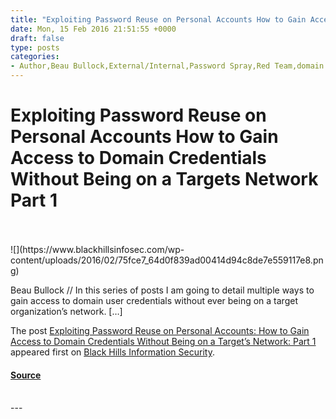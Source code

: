 ```yaml
---
title: "Exploiting Password Reuse on Personal Accounts How to Gain Access to Domain Credentials Without Being on a Targets Network Part 1"
date: Mon, 15 Feb 2016 21:51:55 +0000
draft: false
type: posts
categories: 
- Author,Beau Bullock,External/Internal,Password Spray,Red Team,domain creds,exploiting passwords,gaining access to domain credentials,passwords,reusing passwords
---
```

# Exploiting Password Reuse on Personal Accounts How to Gain Access to Domain Credentials Without Being on a Targets Network Part 1

<br/>

<br/>
![](https://www.blackhillsinfosec.com/wp-content/uploads/2016/02/75fce7_64d0f839ad00414d94c8de7e559117e8.png)

Beau Bullock // In this series of posts I am going to detail multiple ways to gain access to domain user credentials without ever being on a target organization’s network. \[…\]

The post [Exploiting Password Reuse on Personal Accounts: How to Gain Access to Domain Credentials Without Being on a Target’s Network: Part 1](https://www.blackhillsinfosec.com/exploiting-password-reuse-on-personal-accounts-how-to-gain-access-to-domain-credentials-without-being-on-a-targets-network-part-1/) appeared first on [Black Hills Information Security](https://www.blackhillsinfosec.com).

#### [Source](https://www.blackhillsinfosec.com/exploiting-password-reuse-on-personal-accounts-how-to-gain-access-to-domain-credentials-without-being-on-a-targets-network-part-1/)

<br/>
---
